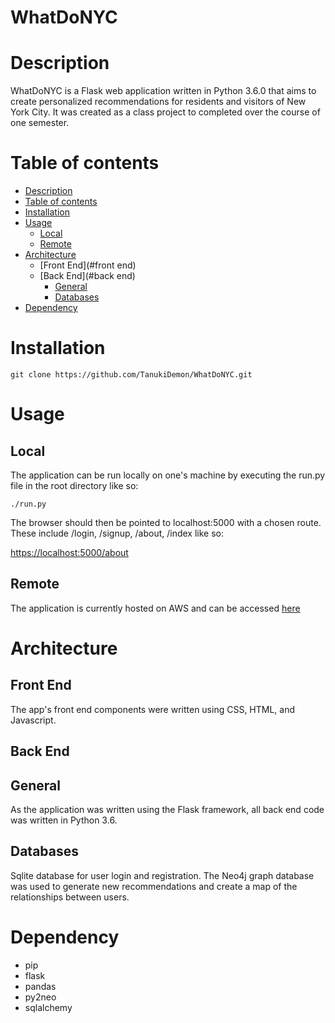 # WhatDoNYC

Description
===========
WhatDoNYC is a Flask web application written in Python 3.6.0 that aims to create
personalized recommendations for residents and visitors of New York City. It was
created as a class project to completed over the course of one semester.

Table of contents
=================

  * [Description](#description)
  * [Table of contents](#table-of-contents)
  * [Installation](#installation)
  * [Usage](#usage)
      * [Local](#local)
      * [Remote](#remote)
  * [Architecture](#architecture)
      * [Front End](#front end)
      * [Back End](#back end)
        * [General](#general)
        * [Databases](#databases)
  * [Dependency](#dependency)

Installation
============
`git clone https://github.com/TanukiDemon/WhatDoNYC.git`

Usage
=====

Local
-----
The application can be run locally on one's machine by executing the run.py file in the root directory like so:

`./run.py`

The browser should then be pointed to localhost:5000 with a chosen route.
These include /login, /signup, /about, /index like so:

[https://localhost:5000/about](https://localhost:5000/about)

Remote
------
The application is currently hosted on AWS and can be accessed [here](https://52.33.222.241:5000/about)

Architecture
============
Front End
---------
The app's front end components were written using CSS, HTML, and Javascript.

Back End
--------

General
-------
As the application was written using the Flask framework, all back end code was
written in Python 3.6.

Databases
---------
Sqlite database for user login and registration. The Neo4j graph database
was used to generate new recommendations and create a map of the relationships
between users.

Dependency
==========
  * pip
  * flask
  * pandas
  * py2neo
  * sqlalchemy
